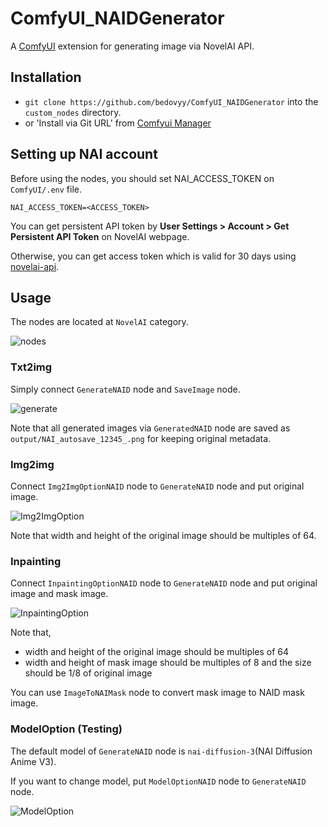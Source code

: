 # ComfyUI_NAIDGenerator
A [ComfyUI](https://github.com/comfyanonymous/ComfyUI) extension for generating image via NovelAI API.

## Installation
- `git clone https://github.com/bedovyy/ComfyUI_NAIDGenerator` into the `custom_nodes` directory.
- or 'Install via Git URL' from [Comfyui Manager](https://github.com/ltdrdata/ComfyUI-Manager)

## Setting up NAI account
Before using the nodes, you should set NAI_ACCESS_TOKEN on `ComfyUI/.env` file.
```
NAI_ACCESS_TOKEN=<ACCESS_TOKEN>
```

You can get persistent API token by **User Settings > Account > Get Persistent API Token** on NovelAI webpage.

Otherwise, you can get access token which is valid for 30 days using [novelai-api](https://github.com/Aedial/novelai-api).

## Usage
The nodes are located at `NovelAI` category.

![nodes](https://github.com/bedovyy/ComfyUI_NAIDGenerator/assets/137917911/8aeba065-2794-4334-baf9-0f8af90ed895)

### Txt2img
Simply connect `GenerateNAID` node and `SaveImage` node.

![generate](https://github.com/bedovyy/ComfyUI_NAIDGenerator/assets/137917911/1328896d-7d4b-4d47-8ec2-d1c4e8e2561c)

Note that all generated images via `GeneratedNAID` node are saved as `output/NAI_autosave_12345_.png` for keeping original metadata.

### Img2img

Connect `Img2ImgOptionNAID` node to `GenerateNAID` node and put original image.

![Img2ImgOption](https://github.com/bedovyy/ComfyUI_NAIDGenerator/assets/137917911/be2903a6-abc6-4071-9bb6-b04082282dd3)


Note that width and height of the original image should be multiples of 64.

### Inpainting

Connect `InpaintingOptionNAID` node to `GenerateNAID` node and put original image and mask image.

![InpaintingOption](https://github.com/bedovyy/ComfyUI_NAIDGenerator/assets/137917911/370e9f25-67a7-426d-aa22-cd3f9987f93e)

Note that,
- width and height of the original image should be multiples of 64
- width and height of mask image should be multiples of 8 and the size should be 1/8 of original image

You can use `ImageToNAIMask` node to convert mask image to NAID mask image.

### ModelOption (Testing)

The default model of `GenerateNAID` node is `nai-diffusion-3`(NAI Diffusion Anime V3).

If you want to change model, put `ModelOptionNAID` node to `GenerateNAID` node.

![ModelOption](https://github.com/bedovyy/ComfyUI_NAIDGenerator/assets/137917911/0b484edb-bcb5-428a-b2af-1372a9d7a34f)

